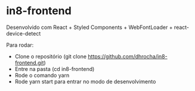 # in8-frontend

Desenvolvido com React + Styled Components + WebFontLoader + react-device-detect

Para rodar:

- Clone o repositório (git clone https://github.com/dhrocha/in8-frontend.git)
- Entre na pasta (cd in8-frontend)
- Rode o comando yarn
- Rode yarn start para entrar no modo de desenvolvimento
